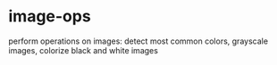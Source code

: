 image-ops
=========

perform operations on images: detect most common colors, grayscale images, colorize black and white images
